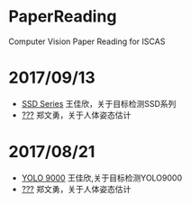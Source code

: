# PaperReading
Computer Vision Paper Reading for ISCAS

# 2017/09/13
- [SSD Series]() 王佳欣，关于目标检测SSD系列
- [???]() 郑文勇，关于人体姿态估计

# 2017/08/21
- [YOLO 9000]() 王佳欣,关于目标检测YOLO9000
- [???]() 郑文勇，关于人体姿态估计
